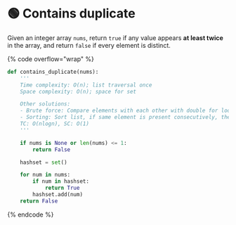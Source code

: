 # 🟢 Contains duplicate

Given an integer array `nums`, return `true` if any value appears **at least twice** in the array, and return `false` if every element is distinct.

{% code overflow="wrap" %}
```python
def contains_duplicate(nums):
    '''
    Time complexity: O(n); list traversal once
    Space complexity: O(n); space for set

    Other solutions:
    - Brute force: Compare elements with each other with double for loop; TC O(n^2), SC: O(1)
    - Sorting: Sort list, if same element is present consecutively, then there are duplicates;
    TC: O(nlogn), SC: O(1)
    '''

    if nums is None or len(nums) <= 1:
        return False

    hashset = set()

    for num in nums:
        if num in hashset:
            return True
        hashset.add(num)
    return False

```
{% endcode %}
